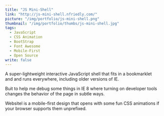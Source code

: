 ```yaml
---
title: "JS Mini-Shell"
link: "http://js-mini-shell.nfriedly.com/"
picture: "/img/portfolio/js-mini-shell.png"
thumbnail: "/img/portfolio/thumbs/js-mini-shell.jpg"
tags: 
  - JavaScript
  - CSS Animation
  - BootStrap
  - Font Awesome
  - Mobile-First
  - Open Source
write: false
---
```


A super-lightweight interactive JavaScript shell that fits in a bookmarklet and and runs everywhere, including older versions of IE.

Buit to help me debug some things in IE 8 where turning on developer tools changes the behavior of the page in subtle ways.

Websitel is a mobile-first design that opens with some fun CSS animations if your browser supports them unprefixed.